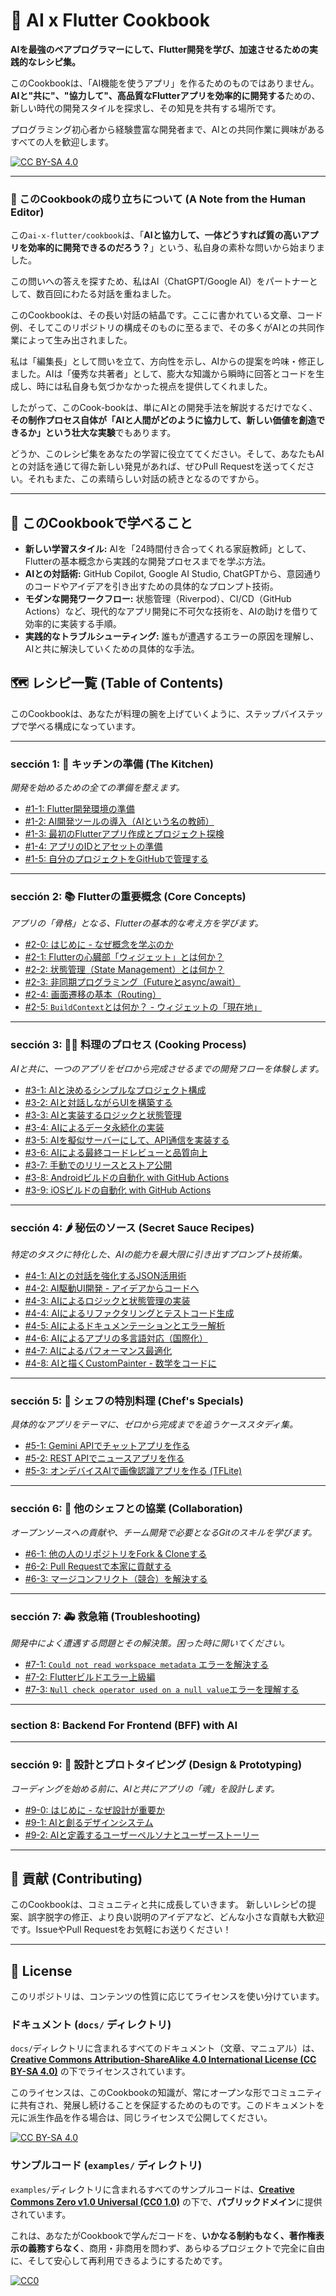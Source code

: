 # 🍳 AI x Flutter Cookbook

**AIを最強のペアプログラマーにして、Flutter開発を学び、加速させるための実践的なレシピ集。**

このCookbookは、「AI機能を使うアプリ」を作るためのものではありません。
**AIと"共に"、"協力して"、高品質なFlutterアプリを効率的に開発する**ための、新しい時代の開発スタイルを探求し、その知見を共有する場所です。

プログラミング初心者から経験豊富な開発者まで、AIとの共同作業に興味があるすべての人を歓迎します。

[![CC BY-SA 4.0][cc-by-sa-shield]][cc-by-sa]

[cc-by-sa]: http://creativecommons.org/licenses/by-sa/4.0/
[cc-by-sa-shield]: https://img.shields.io/badge/License-CC%20BY--SA%204.0-lightgrey.svg

---

### 🤖 このCookbookの成り立ちについて (A Note from the Human Editor)

この`ai-x-flutter/cookbook`は、「**AIと協力して、一体どうすれば質の高いアプリを効率的に開発できるのだろう？**」という、私自身の素朴な問いから始まりました。

この問いへの答えを探すため、私はAI（ChatGPT/Google AI）をパートナーとして、数百回にわたる対話を重ねました。

このCookbookは、その長い対話の結晶です。ここに書かれている文章、コード例、そしてこのリポジトリの構成そのものに至るまで、その多くがAIとの共同作業によって生み出されました。

私は「編集長」として問いを立て、方向性を示し、AIからの提案を吟味・修正しました。AIは「優秀な共著者」として、膨大な知識から瞬時に回答とコードを生成し、時には私自身も気づかなかった視点を提供してくれました。

したがって、このCook-bookは、単にAIとの開発手法を解説するだけでなく、**その制作プロセス自体が「AIと人間がどのように協力して、新しい価値を創造できるか」という壮大な実験**でもあります。

どうか、このレシピ集をあなたの学習に役立ててください。そして、あなたもAIとの対話を通じて得た新しい発見があれば、ぜひPull Requestを送ってください。それもまた、この素晴らしい対話の続きとなるのですから。

---

## 📖 このCookbookで学べること

*   **新しい学習スタイル:** AIを「24時間付き合ってくれる家庭教師」として、Flutterの基本概念から実践的な開発プロセスまでを学ぶ方法。
*   **AIとの対話術:** GitHub Copilot, Google AI Studio, ChatGPTから、意図通りのコードやアイデアを引き出すための具体的なプロンプト技術。
*   **モダンな開発ワークフロー:** 状態管理（Riverpod）、CI/CD（GitHub Actions）など、現代的なアプリ開発に不可欠な技術を、AIの助けを借りて効率的に実装する手順。
*   **実践的なトラブルシューティング:** 誰もが遭遇するエラーの原因を理解し、AIと共に解決していくための具体的な手法。

## 🗺️ レシピ一覧 (Table of Contents)

このCookbookは、あなたが料理の腕を上げていくように、ステップバイステップで学べる構成になっています。

---

###  sección 1: 🍳 キッチンの準備 (The Kitchen)
*開発を始めるための全ての準備を整えます。*

*   [#1-1: Flutter開発環境の準備](docs/01_the_kitchen/01_setting_up_flutter.md)
*   [#1-2: AI開発ツールの導入（AIという名の教師）](docs/01_the_kitchen/02_ai_development_tools.md)
*   [#1-3: 最初のFlutterアプリ作成とプロジェクト探検](docs/01_the_kitchen/03_creating_first_app.md)
*   [#1-4: アプリのIDとアセットの準備](docs/01_the_kitchen/04_project_identity_and_assets.md)
*   [#1-5: 自分のプロジェクトをGitHubで管理する](docs/01_the_kitchen/05_managing_project_with_github.md)

---

### sección 2: 📚 Flutterの重要概念 (Core Concepts)
*アプリの「骨格」となる、Flutterの基本的な考え方を学びます。*

*   [#2-0: はじめに - なぜ概念を学ぶのか](docs/02_core_concepts/00_introduction.md)
*   [#2-1: Flutterの心臓部「ウィジェット」とは何か？](docs/02_core_concepts/01_what_is_a_widget.md)
*   [#2-2: 状態管理（State Management）とは何か？](docs/02_core_concepts/02_state_management_basics.md)
*   [#2-3: 非同期プログラミング（Futureとasync/await）](docs/02_core_concepts/03_async_programming.md)
*   [#2-4: 画面遷移の基本（Routing）](docs/02_core_concepts/04_introduction_to_routing.md)
*   [#2-5: `BuildContext`とは何か？ - ウィジェットの「現在地」](docs/02_core_concepts/05_understanding_build_context.md)

---

### sección 3: 🧑‍🍳 料理のプロセス (Cooking Process)
*AIと共に、一つのアプリをゼロから完成させるまでの開発フローを体験します。*

*   [#3-1: AIと決めるシンプルなプロジェクト構成](docs/03_cooking_process/01_simple_project_structure_with_ai.md)
*   [#3-2: AIと対話しながらUIを構築する](docs/03_cooking_process/02_building_ui_with_ai.md)
*   [#3-3: AIと実装するロジックと状態管理](docs/03_cooking_process/03_implementing_logic_with_ai.md)
*   [#3-4: AIによるデータ永続化の実装](docs/03_cooking_process/04_implementing_persistence_with_ai.md)
*   [#3-5: AIを擬似サーバーにして、API通信を実装する](docs/03_cooking_process/05_api_integration_with_ai.md)
*   [#3-6: AIによる最終コードレビューと品質向上](docs/03_cooking_process/06_finalizing_with_ai_code_review.md)
*   [#3-7: 手動でのリリースとストア公開](docs/03_cooking_process/07_manual_release_and_publication.md)
*   [#3-8: Androidビルドの自動化 with GitHub Actions](docs/03_cooking_process/08_ci_cd_with_github_actions_android.md)
*   [#3-9: iOSビルドの自動化 with GitHub Actions](docs/03_cooking_process/09_ci_cd_with_github_actions_ios.md)

---

### sección 4: 🌶️ 秘伝のソース (Secret Sauce Recipes)
*特定のタスクに特化した、AIの能力を最大限に引き出すプロンプト技術集。*

*   [#4-1: AIとの対話を強化するJSON活用術](docs/04_secret_sauce_recipes/01_ai_communication_with_json.md)
*   [#4-2: AI駆動UI開発 - アイデアからコードへ](docs/04_secret_sauce_recipes/02_ai_driven_ui_generation.md)
*   [#4-3: AIによるロジックと状態管理の実装](docs/04_secret_sauce_recipes/03_implementing_logic_with_ai.md)   
*   [#4-4: AIによるリファクタリングとテストコード生成](docs/04_secret_sauce_recipes/04_refactoring_and_testing_with_ai.md)
*   [#4-5: AIによるドキュメンテーションとエラー解析](docs/04_secret_sauce_recipes/05_documentation_and_error_analysis_with_ai.md)
*   [#4-6: AIによるアプリの多言語対応（国際化）](docs/04_secret_sauce_recipes/06_translating_app_with_ai.md)
*   [#4-7: AIによるパフォーマンス最適化](docs/04_secret_sauce_recipes/07_optimizing_performance_with_ai.md/)
*   [#4-8: AIと描くCustomPainter - 数学をコードに](docs/04_secret_sauce_recipes/08_writing_custom_painter_with_ai.md)

---

### sección 5: 🌟 シェフの特別料理 (Chef's Specials)
*具体的なアプリをテーマに、ゼロから完成までを追うケーススタディ集。*

*   [#5-1: Gemini APIでチャットアプリを作る](docs/05_chefs_specials/01_building_chat_app_with_gemini.md)
*   [#5-2: REST APIでニュースアプリを作る](docs/05_chefs_specials/02_building_news_app_with_rest_api.md)
*   [#5-3: オンデバイスAIで画像認識アプリを作る (TFLite)](docs/05_chefs_specials/03_building_on_device_ai_app_with_tflite.md)

---

### sección 6: 🤝 他のシェフとの協業 (Collaboration)
*オープンソースへの貢献や、チーム開発で必要となるGitのスキルを学びます。*

*   [#6-1: 他の人のリポジトリをFork & Cloneする](docs/06_collaboration/01_fork_and_clone.md)
*   [#6-2: Pull Requestで本家に貢献する](docs/06_collaboration/02_push_and_pull_request.md)
*   [#6-3: マージコンフリクト（競合）を解決する](docs/06_collaboration/03_resolving_merge_conflicts.md)

---

### sección 7: 🚑 救急箱 (Troubleshooting)
*開発中によく遭遇する問題とその解決策。困った時に開いてください。*

*   [#7-1: `Could not read workspace metadata` エラーを解決する](docs/07_troubleshooting/01_fix_gradle_metadata_error.md)
*   [#7-2: Flutterビルドエラー上級編](docs/07_troubleshooting/02_advanced_build_troubleshooting.md)
*   [#7-3: `Null check operator used on a null value`エラーを理解する](docs/07_troubleshooting/03_understanding_null_safety_errors.md)

---

### section 8: Backend For Frontend (BFF) with AI

---


### sección 9: 🎨 設計とプロトタイピング (Design & Prototyping)
*コーディングを始める前に、AIと共にアプリの「魂」を設計します。*

*   [#9-0: はじめに - なぜ設計が重要か](docs/09_ai_for_design_and_prototyping/00_introduction.md)
*   [#9-1: AIと創るデザインシステム](docs/09_ai_for_design_and_prototyping/01_creating_a_design_system_with_ai.md)
*   [#9-2: AIと定義するユーザーペルソナとユーザーストーリー](docs/09_ai_for_design_and_prototyping/02_generating_personas_and_user_stories.md)

---



## 🤝 貢献 (Contributing)

このCookbookは、コミュニティと共に成長していきます。
新しいレシピの提案、誤字脱字の修正、より良い説明のアイデアなど、どんな小さな貢献も大歓迎です。IssueやPull Requestをお気軽にお送りください！


---

## 📜 License

このリポジトリは、コンテンツの性質に応じてライセンスを使い分けています。

### ドキュメント (`docs/` ディレクトリ)

`docs/`ディレクトリに含まれるすべてのドキュメント（文章、マニュアル）は、**[Creative Commons Attribution-ShareAlike 4.0 International License (CC BY-SA 4.0)](LICENSE)** の下でライセンスされています。

このライセンスは、このCookbookの知識が、常にオープンな形でコミュニティに共有され、発展し続けることを保証するためのものです。このドキュメントを元に派生作品を作る場合は、同じライセンスで公開してください。

[![CC BY-SA 4.0][cc-by-sa-shield]][cc-by-sa]

[cc-by-sa]: http://creativecommons.org/licenses/by-sa/4.0/
[cc-by-sa-shield]: https://img.shields.io/badge/License-CC%20BY--SA%204.0-lightgrey.svg

### サンプルコード (`examples/` ディレクトリ)

`examples/`ディレクトリに含まれるすべてのサンプルコードは、**[Creative Commons Zero v1.0 Universal (CC0 1.0)](examples/LICENSE)** の下で、**パブリックドメイン**に提供されています。

これは、あなたがCookbookで学んだコードを、**いかなる制約もなく、著作権表示の義務すらなく**、商用・非商用を問わず、あらゆるプロジェクトで完全に自由に、そして安心して再利用できるようにするためです。

[![CC0][cc0-shield]][cc0]

[cc0]: http://creativecommons.org/publicdomain/zero/1.0/
[cc0-shield]: https://img.shields.io/badge/License-CC0%201.0-lightgrey.svg